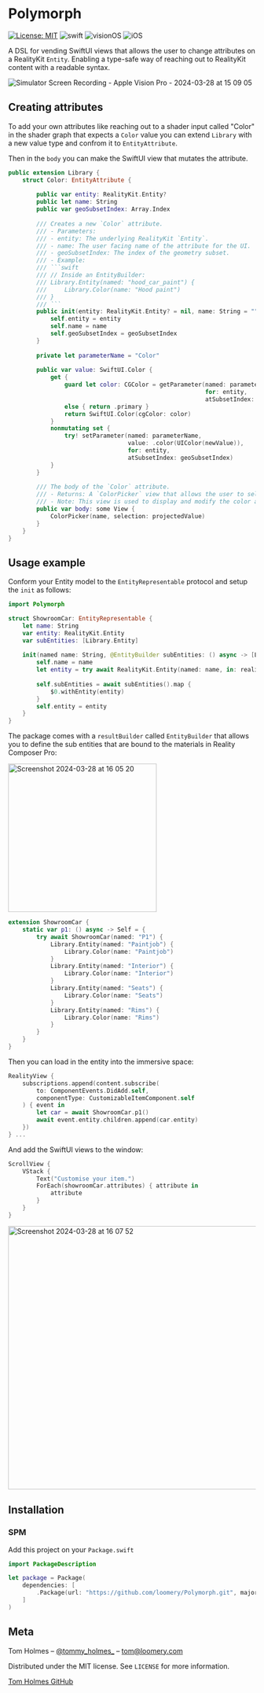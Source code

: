 # Polymorph

[![License: MIT](https://img.shields.io/badge/License-MIT-yellow.svg)](https://opensource.org/licenses/MIT)
![swift](https://img.shields.io/badge/Swift-6.1%20|%205.10-orange)
![visionOS](https://img.shields.io/badge/visionOS-blue)
![iOS](https://img.shields.io/badge/iOS-blue)

A DSL for vending SwiftUI views that allows the user to change attributes on a RealityKit `Entity`. Enabling a type-safe way of reaching out to RealityKit content with a readable syntax. 

![Simulator Screen Recording - Apple Vision Pro - 2024-03-28 at 15 09 05](https://github.com/loomery/RealityShaper/assets/59975039/bf2a2788-ae9c-4254-88a5-90177087b0b6)
                                                                          
## Creating attributes

To add your own attributes like reaching out to a shader input called "Color" in the shader graph that expects a `Color` value you can extend `Library` with a new value type and confrom it to `EntityAttribute`. 

Then in the `body` you can make the SwiftUI view that mutates the attribute. 

```swift
public extension Library {
    struct Color: EntityAttribute {
        
        public var entity: RealityKit.Entity?
        public let name: String
        public var geoSubsetIndex: Array.Index
        
        /// Creates a new `Color` attribute.
        /// - Parameters:
        /// - entity: The underlying RealityKit `Entity`.
        /// - name: The user facing name of the attribute for the UI.
        /// - geoSubsetIndex: The index of the geometry subset.
        /// - Example:
        /// ```swift
        /// // Inside an EntityBuilder:
        /// Library.Entity(named: "hood_car_paint") {
        ///     Library.Color(name: "Hood paint")
        /// }
        /// ```
        public init(entity: RealityKit.Entity? = nil, name: String = "", geoSubsetIndex: Array.Index = 0) {
            self.entity = entity
            self.name = name
            self.geoSubsetIndex = geoSubsetIndex
        }
        
        private let parameterName = "Color"
        
        public var value: SwiftUI.Color {
            get {
                guard let color: CGColor = getParameter(named: parameterName,
                                                        for: entity,
                                                        atSubsetIndex: geoSubsetIndex)
                else { return .primary }
                return SwiftUI.Color(cgColor: color)
            }
            nonmutating set {
                try! setParameter(named: parameterName,
                                  value: .color(UIColor(newValue)),
                                  for: entity,
                                  atSubsetIndex: geoSubsetIndex)
            }
        }
        
        /// The body of the `Color` attribute.
        /// - Returns: A `ColorPicker` view that allows the user to select a color.
        /// - Note: This view is used to display and modify the color attribute.
        public var body: some View {
            ColorPicker(name, selection: projectedValue)
        }
    }
}
```

## Usage example

Conform your Entity model to the `EntityRepresentable` protocol and setup the `init` as follows:

```swift
import Polymorph

struct ShowroomCar: EntityRepresentable {
    let name: String
    var entity: RealityKit.Entity
    var subEntities: [Library.Entity]
    
    init(named name: String, @EntityBuilder subEntities: () async -> [Library.Entity]) async throws {
        self.name = name
        let entity = try await RealityKit.Entity(named: name, in: realityKitContentBundle)
        
        self.subEntities = await subEntities().map {
            $0.withEntity(entity)
        }
        self.entity = entity
    }
}
```

The package comes with a `resultBuilder` called `EntityBuilder` that allows you to define the sub entities that are bound to the materials in Reality Composer Pro:

<img width="302" alt="Screenshot 2024-03-28 at 16 05 20" src="https://github.com/loomery/Polymorph/assets/59975039/a86e53aa-fb9d-41a9-ac7d-790ee8a531e6">

```swift
extension ShowroomCar {
    static var p1: () async -> Self = {
        try await ShowroomCar(named: "P1") {
            Library.Entity(named: "Paintjob") {
                Library.Color(name: "Paintjob")
            }
            Library.Entity(named: "Interior") {
                Library.Color(name: "Interior")
            }
            Library.Entity(named: "Seats") {
                Library.Color(name: "Seats")
            }
            Library.Entity(named: "Rims") {
                Library.Color(name: "Rims")
            }
        }
    }
}
```

Then you can load in the entity into the immersive space:

```swift
RealityView {
    subscriptions.append(content.subscribe(
        to: ComponentEvents.DidAdd.self,
        componentType: CustomizableItemComponent.self
    ) { event in
        let car = await ShowroomCar.p1()
        await event.entity.children.append(car.entity)
    })
} ...
```

And add the SwiftUI views to the window:

```swift
ScrollView {
    VStack {
        Text("Customise your item.")
        ForEach(showroomCar.attributes) { attribute in
            attribute
        }
    }
}
```

<img width="536" alt="Screenshot 2024-03-28 at 16 07 52" src="https://github.com/loomery/Polymorph/assets/59975039/816b2baa-06bd-4e1a-8a2b-9440e20e0b26">

## Installation

### SPM

Add this project on your `Package.swift`

```swift
import PackageDescription

let package = Package(
    dependencies: [
        .Package(url: "https://github.com/loomery/Polymorph.git", majorVersion: 0, minor: 1)
    ]
)
```

## Meta

Tom Holmes – [@tommy_holmes_](https://twitter.com/tommy_holmes_) – tom@loomery.com

Distributed under the MIT license. See ``LICENSE`` for more information.

[Tom Holmes GitHub](https://github.com/tommy-holmes/) 
